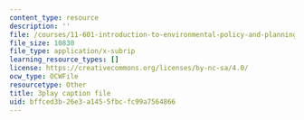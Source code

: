 ```yaml
---
content_type: resource
description: ''
file: /courses/11-601-introduction-to-environmental-policy-and-planning-fall-2016/bffced3b26e3a1455fbcfc99a7564866_r01KsFLKdO4.srt
file_size: 10830
file_type: application/x-subrip
learning_resource_types: []
license: https://creativecommons.org/licenses/by-nc-sa/4.0/
ocw_type: OCWFile
resourcetype: Other
title: 3play caption file
uid: bffced3b-26e3-a145-5fbc-fc99a7564866
---
```

